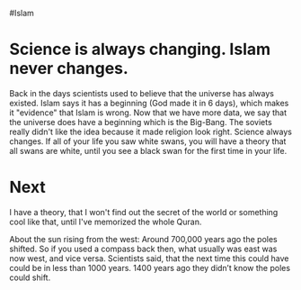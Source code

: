 #Islam 

# Science is always changing. Islam never changes.

Back in the days scientists used to believe that the universe has always existed. Islam says it has a beginning (God made it in 6 days), which makes it "evidence" that Islam is wrong. Now that we have more data, we say that the universe does have a beginning which is the Big-Bang. The soviets really didn't like the idea because it made religion look right. 
Science always changes. If all of your life you saw white swans, you will have a theory that all swans are white, until you see a black swan for the first time in your life.

# Next

I have a theory, that I won't find out the secret of the world or something cool like that, until I've memorized the whole Quran.


About the sun rising from the west:
	Around 700,000 years ago the poles shifted. So if you used a compass back then, what usually was east was now west, and vice versa. Scientists said, that the next time this could have could be in less than 1000 years. 1400 years ago they didn’t know the poles could shift.